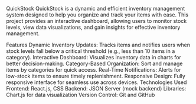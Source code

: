 QuickStock
QuickStock is a dynamic and efficient inventory management system designed to help you organize and track your items with ease. This project provides an interactive dashboard, allowing users to monitor stock levels, view data visualizations, and gain insights for effective inventory management.

Features
Dynamic Inventory Updates: Tracks items and notifies users when stock levels fall below a critical threshold (e.g., less than 10 items in a category).
Interactive Dashboard: Visualizes inventory data in charts for better decision-making.
Category-Based Organization: Sort and manage items by categories for quick access.
Real-Time Notifications: Alerts for low-stock items to ensure timely replenishment.
Responsive Design: Fully responsive interface for seamless use across devices.
Technologies Used
Frontend: React.js, CSS
Backend: JSON Server (mock backend)
Libraries: Chart.js for data visualization
Version Control: Git and GitHub
